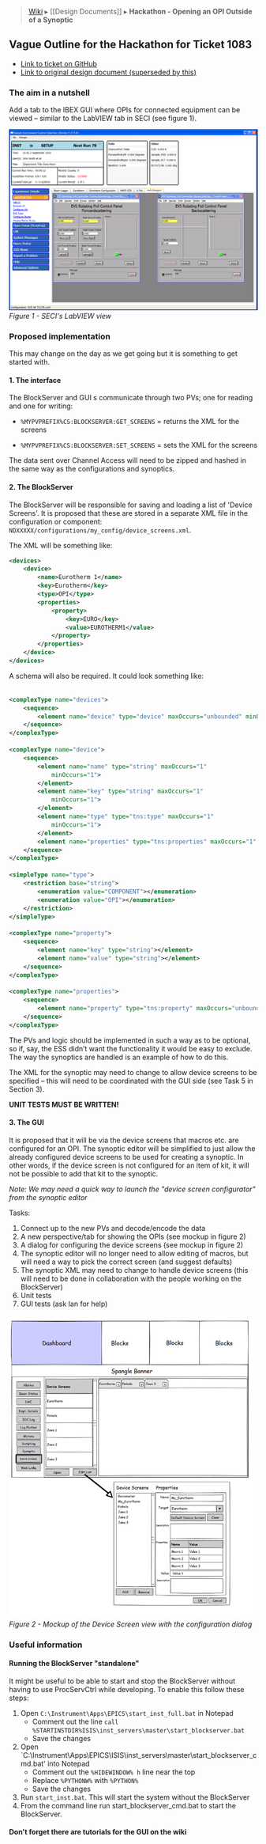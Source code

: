 > [Wiki](Home) ▸ [[Design Documents]] ▸ **Hackathon - Opening an OPI Outside of a Synoptic**

## Vague Outline for the Hackathon for Ticket 1083

* [Link to ticket on GitHub](https://github.com/ISISComputingGroup/IBEX/issues/1083)
* [Link to original design document (superseded by this)](Opening-an-OPI-Outside-of-a-Synoptic)

### The aim in a nutshell
Add a tab to the IBEX GUI where OPIs for connected equipment can be viewed – similar to the LabVIEW tab in SECI (see figure 1).

![SECI](design_documents/images/Hackathon---Opening-an-OPI-Outside-of-a-Synoptic/SECI.png)
*Figure 1 - SECI's LabVIEW view*

### Proposed implementation

This may change on the day as we get going but it is something to get started with.

#### 1. The interface
The BlockServer and GUI s communicate through two PVs; one for reading and one for writing:

* `%MYPVPREFIX%CS:BLOCKSERVER:GET_SCREENS` = returns the XML for the screens

* `%MYPVPREFIX%CS:BLOCKSERVER:SET_SCREENS` = sets the XML for the screens

The data sent over Channel Access will need to be zipped and hashed in the same way as the configurations and synoptics.

#### 2. The BlockServer

The BlockServer will be responsible for saving and loading a list of 'Device Screens'. It is proposed that these are stored in a separate XML file in the configuration or component: `NDXXXXX/configurations/my_config/device_screens.xml`.

The XML will be something like:

```xml
<devices>
    <device>
        <name>Eurotherm 1</name>             
        <key>Eurotherm</key>                 
        <type>OPI</type>
        <properties>
            <property>
                <key>EURO</key>
                <value>EUROTHERM1</value>
            </property>
        </properties>
    </device>
</devices>
```

A schema will also be required. It could look something like:

```xml

<complexType name="devices">
    <sequence>
        <element name="device" type="device" maxOccurs="unbounded" minOccurs="0"></element>
    </sequence>
</complexType>

<complexType name="device">
    <sequence>
        <element name="name" type="string" maxOccurs="1"
            minOccurs="1">
        </element>
        <element name="key" type="string" maxOccurs="1"
            minOccurs="1">
        </element>
        <element name="type" type="tns:type" maxOccurs="1"
            minOccurs="1">
        </element>
        <element name="properties" type="tns:properties" maxOccurs="1" minOccurs="0"></element>
    </sequence>
</complexType>

<simpleType name="type">
    <restriction base="string">
        <enumeration value="COMPONENT"></enumeration>
        <enumeration value="OPI"></enumeration>
    </restriction>
</simpleType>

<complexType name="property">
    <sequence>
        <element name="key" type="string"></element>
        <element name="value" type="string"></element>
    </sequence>
</complexType>

<complexType name="properties">
    <sequence>
        <element name="property" type="tns:property" maxOccurs="unbounded" minOccurs="0"></element>
    </sequence>
</complexType>

```

The PVs and logic should be implemented in such a way as to be optional, so if, say, the ESS didn’t want the functionality it would be easy to exclude. The way the synoptics are handled is an example of how to do this.

The XML for the synoptic may need to change to allow device screens to be specified – this will need to be coordinated with the GUI side (see Task 5 in Section 3).

**UNIT TESTS MUST BE WRITTEN!**

#### 3. The GUI

It is proposed that it will be via the device screens that macros etc. are configured for an OPI. The synoptic editor will be simplified to just allow the already configured device screens to be used for creating a synoptic. In other words, if the device screen is not configured for an item of kit, it will not be possible to add that kit to the synoptic. 

*Note: We may need a quick way to launch the "device screen configurator" from the synoptic editor*

Tasks:

1. Connect up to the new PVs and decode/encode the data
1. A new perspective/tab for showing the OPIs (see mockup in figure 2)
1. A dialog for configuring the device screens (see mockup in figure 2)
1. The synoptic editor will no longer need to allow editing of macros, but will need a way to pick the correct screen (and suggest defaults)
1. The synoptic XML may need to change to handle device screens (this will need to be done in collaboration with the people working on the BlockServer)
1. Unit tests
1. GUI tests (ask Ian for help)

![OPI View](design_documents/images/Hackathon---Opening-an-OPI-Outside-of-a-Synoptic/IBEX_UI_New_OPI_View.png)
*Figure 2 - Mockup of the Device Screen view with the configuration dialog*

### Useful information

#### Running the BlockServer "standalone"
It might be useful to be able to start and stop the BlockServer without having to use ProcServCtrl while developing. To enable this follow these steps:

1. Open `C:\Instrument\Apps\EPICS\start_inst_full.bat` in Notepad
    * Comment out the line `call %STARTINSTDIR%ISIS\inst_servers\master\start_blockserver.bat`
    * Save the changes
1. Open `C:\Instrument\Apps\EPICS\ISIS\inst_servers\master\start_blockserver_cmd.bat' into Notepad
    * Comment out the `%HIDEWINDOW% h` line near the top
    * Replace `%PYTHONW%` with `%PYTHON%`
    * Save the changes
1. Run `start_inst.bat`. This will start the system without the BlockServer
1. From the command line run start_blockserver_cmd.bat to start the BlockServer.

#### Don't forget there are tutorials for the GUI on the wiki